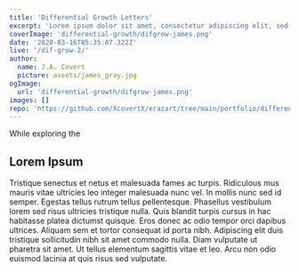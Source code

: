 ```yaml
---
title: 'Differential Growth Letters'
excerpt: 'Lorem ipsum dolor sit amet, consectetur adipiscing elit, sed do eiusmod tempor incididunt ut labore et dolore magna aliqua. Praesent elementum facilisis leo vel fringilla est ullamcorper eget. At imperdiet dui accumsan sit amet nulla facilities morbi tempus.'
coverImage: 'differential-growth/difgrow-james.png'
date: '2020-03-16T05:35:07.322Z'
live: '/dif-grow-2/'
author:
  name: J.A. Covert
  picture: assets/james_gray.jpg
ogImage:
  url: 'differential-growth/difgrow-james.png'
images: []
repo: 'https://github.com/XcovertX/erazart/tree/main/portfolio/differential-growth-core/demo-2'
---
```


While exploring the

## Lorem Ipsum

Tristique senectus et netus et malesuada fames ac turpis. Ridiculous mus mauris vitae ultricies leo integer malesuada nunc vel. In mollis nunc sed id semper. Egestas tellus rutrum tellus pellentesque. Phasellus vestibulum lorem sed risus ultricies tristique nulla. Quis blandit turpis cursus in hac habitasse platea dictumst quisque. Eros donec ac odio tempor orci dapibus ultrices. Aliquam sem et tortor consequat id porta nibh. Adipiscing elit duis tristique sollicitudin nibh sit amet commodo nulla. Diam vulputate ut pharetra sit amet. Ut tellus elementum sagittis vitae et leo. Arcu non odio euismod lacinia at quis risus sed vulputate.
